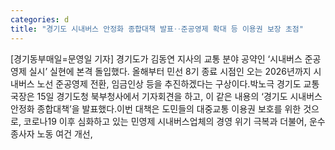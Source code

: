 ```yaml
---
categories: d
title: "경기도 시내버스 안정화 종합대책 발표‥준공영제 확대 등 이용권 보장 초점"
---
```

[경기동부매일=문영일 기자] 경기도가 김동연 지사의 교통 분야 공약인 ‘시내버스 준공영제 실시’ 실현에 본격 돌입했다. 올해부터 민선 8기 종료 시점인 오는 2026년까지 시내버스 노선 준공영제 전환, 임금인상 등을 추진하겠다는 구상이다.박노극 경기도 교통국장은 15일 경기도청 북부청사에서 기자회견을 하고, 이 같은 내용의 ‘경기도 시내버스 안정화 종합대책’을 발표했다.이번 대책은 도민들의 대중교통 이용권 보호를 위한 것으로, 코로나19 이후 심화하고 있는 민영제 시내버스업체의 경영 위기 극복과 더불어, 운수종사자 노동 여건 개선,